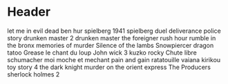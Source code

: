 <!-- TITLE: Personal Notes -->
<!-- SUBTITLE: A quick summary of Personal Noes -->

# Header
let me in
evil dead
ben hur
spielberg 1941
spielberg duel
deliverance
police story
drunken master 2
drunken master
the foreigner
rush hour
rumble in the bronx
memories of murder
Silence of the lambs
Snowpiercer
dragon tatoo
Grease
le chant du loup
John wick 3
kuzko
rocky
Chute libre schumacher
moi moche et mechant
pain and gain
ratatouille
vaiana
kirikou
toy story 4
the dark knight
murder on the orient express
The Producers
sherlock holmes 2
